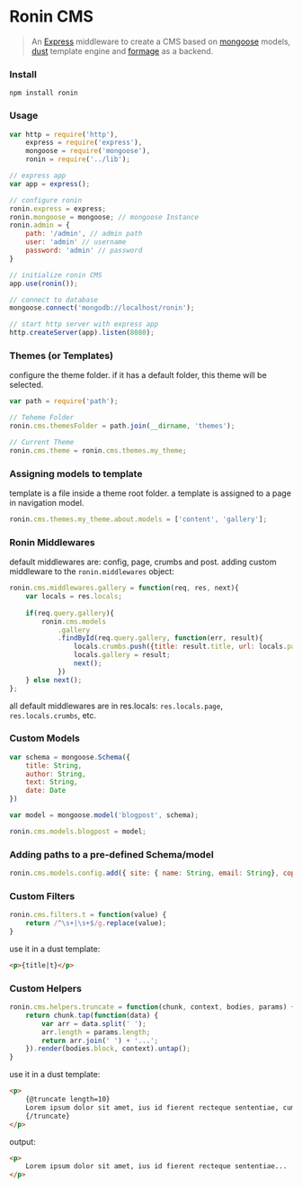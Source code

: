 Ronin CMS
=====

>An [Express] middleware to create a CMS based on [mongoose] models, [dust] template engine and [formage] as a backend.

### Install

```
npm install ronin
```

### Usage

```js
var http = require('http'),
    express = require('express'),
    mongoose = require('mongoose'),
    ronin = require('../lib');

// express app
var app = express();

// configure ronin
ronin.express = express;
ronin.mongoose = mongoose; // mongoose Instance
ronin.admin = { 
    path: '/admin', // admin path
    user: 'admin' // username
    password: 'admin' // password
}

// initialize ronin CMS
app.use(ronin());

// connect to database
mongoose.connect('mongodb://localhost/ronin');

// start http server with express app
http.createServer(app).listen(8080);
```

### Themes (or Templates)

configure the theme folder. if it has a default folder, this theme will be selected.

```js
var path = require('path');

// Teheme Folder
ronin.cms.themesFolder = path.join(__dirname, 'themes');

// Current Theme
ronin.cms.theme = ronin.cms.themes.my_theme;
```

### Assigning models to template

template is a file inside a theme root folder. a template is assigned to a page in navigation model.

```js
ronin.cms.themes.my_theme.about.models = ['content', 'gallery'];
```

### Ronin Middlewares

default middlewares are: config, page, crumbs and post.
adding custom middleware to the `ronin.middlewares` object:
```js
ronin.cms.middlewares.gallery = function(req, res, next){
    var locals = res.locals;
    
    if(req.query.gallery){
        ronin.cms.models
            .gallery
            .findById(req.query.gallery, function(err, result){
                locals.crumbs.push({title: result.title, url: locals.page.url + '?gallery=' + result._id});
                locals.gallery = result;
                next();
            })
    } else next();
};
```

all default middlewares are in res.locals: `res.locals.page`, `res.locals.crumbs`, etc.

### Custom Models

```js
var schema = mongoose.Schema({
    title: String,
    author: String,
    text: String,
    date: Date
})

var model = mongoose.model('blogpost', schema);

ronin.cms.models.blogpost = model;
```

### Adding paths to a pre-defined Schema/model
```js
ronin.cms.models.config.add({ site: { name: String, email: String}, copyrights: String, date: Date }
```

### Custom Filters

```js
ronin.cms.filters.t = function(value) {
    return /^\s+|\s+$/g.replace(value);
}
```
use it in a dust template:
```html
<p>{title|t}</p>
```

### Custom Helpers
```js
ronin.cms.helpers.truncate = function(chunk, context, bodies, params) {
    return chunk.tap(function(data) {
        var arr = data.split(' ');
        arr.length = params.length;
        return arr.join(' ') + '...';
    }).render(bodies.block, context).untap();
}
```
use it in a dust template:
```html
<p>
    {@truncate length=10}
    Lorem ipsum dolor sit amet, ius id fierent recteque sententiae, cum at solum utroque. No debet saperet est, te mutat inani possim mel. Mea ne fugit contentiones, duo an aliquid admodum nominati. Eum alia vocibus cu, et vix alia abhorreant.
    {/truncate}
</p>
```
output:
```html
<p>
    Lorem ipsum dolor sit amet, ius id fierent recteque sententiae...
</p>
```

[Express]: http://www.expressjs.com
[mongoose]: http://www.mongoosejs.com
[dust]: http://linkedin.github.io/dustjs
[formage]: https://github.com/Empeeric/formage
